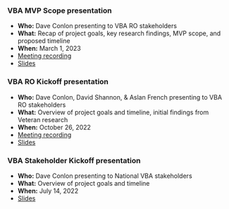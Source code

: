 ### VBA MVP Scope presentation

- **Who:** Dave Conlon presenting to VBA RO stakeholders
- **What:** Recap of project goals, key research findings, MVP scope, and proposed timeline
- **When:** March 1, 2023
- [Meeting recording](https://github.com/department-of-veterans-affairs/va.gov-team/blob/master/products/facilities/regional-offices/meetings/VBA-MVP-Scope-20230301-Meeting%20Recording.mp4)
- [Slides](https://github.com/department-of-veterans-affairs/va.gov-team/blob/master/products/facilities/regional-offices/meetings/VBA-MVP-presentation%2020230301.pptx)

### VBA RO Kickoff presentation

- **Who:** Dave Conlon, David Shannon, & Aslan French presenting to VBA RO stakeholders
- **What:** Overview of project goals and timeline, initial findings from Veteran research
- **When:** October 26, 2022
- [Meeting recording](https://github.com/department-of-veterans-affairs/va.gov-team/blob/master/products/facilities/regional-offices/meetings/VBA-RO-kickoff-10262022.mp4)
- [Slides](https://github.com/department-of-veterans-affairs/va.gov-team/blob/master/products/facilities/regional-offices/meetings/VBA-RO-kickoff-10262022.pptx)

### VBA Stakeholder Kickoff presentation
- **Who:** Dave Conlon presenting to National VBA stakeholders
- **What:** Overview of project goals and timeline
- **When:** July 14, 2022
- [Slides](https://github.com/department-of-veterans-affairs/va.gov-team/blob/master/products/facilities/regional-offices/meetings/VBA-Stakeholder-Kickoff-20220714.pptx)
